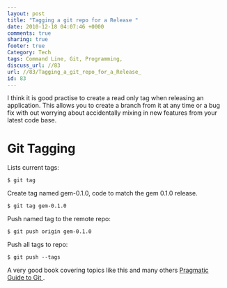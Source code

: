 ```yaml
---
layout: post
title: "Tagging a git repo for a Release "
date: 2010-12-18 04:07:46 +0000 
comments: true
sharing: true
footer: true
Category: Tech
tags: Command Line, Git, Programming,
discuss_url: //83
url: //83/Tagging_a_git_repo_for_a_Release_
id: 83
---
```

I think it is good practise to create a read only tag when releasing an application. This allows you to create a branch from it at any time or a bug fix with out worrying about accidentally mixing in new features from your latest code base. 

Git Tagging
===========

Lists current tags:

    $ git tag 
    
Create tag named gem-0.1.0, code to match the gem 0.1.0 release.

    $ git tag gem-0.1.0 

Push named tag to the remote repo:

    $ git push origin gem-0.1.0

Push all tags to repo:

    $ git push --tags


A very good book covering topics like this and many others [Pragmatic Guide to Git ][prag-git].

[prag-git]: https://www.amazon.co.uk/dp/1934356727?tag=morgue-21&camp=2902&creative=19466&linkCode=as4&creativeASIN=1934356727&adid=0C6PBKZXSP31YKZF8BFS&
